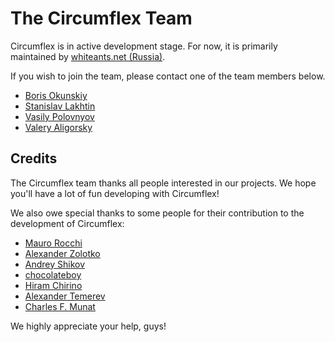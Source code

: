 # The Circumflex Team

Circumflex is in active development stage. For now, it is primarily maintained
by [whiteants.net (Russia)][whiteants].

If you wish to join the team, please contact one of the team members below.

  [whiteants]: http://whiteants.net

  * [Boris Okunskiy](http://github.com/inca)
  * [Stanislav Lakhtin](http://github.com/StanislavLakhtin)
  * [Vasily Polovnyov](http://github.com/vast)
  * [Valery Aligorsky](http://github.com/RyuuGan)

## Credits

The Circumflex team thanks all people interested in our projects. We hope you'll
have a lot of fun developing with Circumflex!

We also owe special thanks to some people for their contribution to the development
of Circumflex:

  * [Mauro Rocchi](http://github.com/rationalem)
  * [Alexander Zolotko](http://github.com/crank)
  * [Andrey Shikov](http://github.com/andreyshikov)
  * [chocolateboy](http://github.com/chocolateboy)
  * [Hiram Chirino](http://github.com/chirino)
  * [Alexander Temerev](http://github.com/atemerev)
  * [Charles F. Munat](http://github.com/chasm)

We highly appreciate your help, guys!